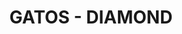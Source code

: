 ---
seo:
  type: stackbit_page_meta
  title: 'GATOS - DIAMOND'
  description: ''
  robots: []
  extra: []
template: category
title: GATOS - DIAMOND
order: '0016'

---